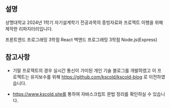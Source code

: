 ## 설명
상명대학교 2024년 1학기 자기설계학기 전공과목의 증빙자료와 프로젝트 이행을 위해 제작한 리파지터리입니다.

프론트엔드 프로그래밍 3학점 React 백엔드 프로그래밍 3학점 Node.js(Express)

## 참고사항
- 기말 프로젝트의 경우 실시간 통신이 가미된 개인 기술 블로그를 개발하였고 이 프로젝트는 유지보수를 위해 https://github.com/kscold/kscold-blog 로 이전하였습니다.

- https://www.kscold.site를 통하여 자바스크립트 문법 정리를 확인하실 수 있습니다.